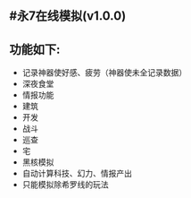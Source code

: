 #永7在线模拟(v1.0.0)
-------------
## 功能如下:

- 记录神器使好感、疲劳（神器使未全记录数据）
- 深夜食堂
- 情报功能
- 建筑
- 开发
- 战斗
- 巡查
- 宅
- 黑核模拟
- 自动计算科技、幻力、情报产出
- 只能模拟除希罗线的玩法
